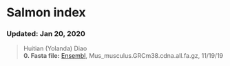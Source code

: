 # Salmon index

### Updated: Jan 20, 2020
> Huitian (Yolanda) Diao <br>
**0. Fasta file:** [Ensembl](http://useast.ensembl.org/info/data/ftp/index.html), Mus_musculus.GRCm38.cdna.all.fa.gz, 11/19/19


